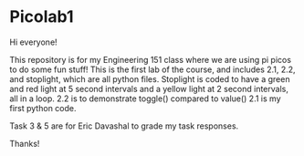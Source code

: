 # Picolab1

Hi everyone!

This repository is for my Engineering 151 class where we are using pi picos to do some fun stuff!
This is the first lab of the course, and includes 2.1, 2.2, and stoplight, which are all python files.
Stoplight is coded to have a green and red light at 5 second intervals and a yellow light at 2 second intervals, all in a loop.
2.2 is to demonstrate toggle() compared to value()
2.1 is my first python code.

Task 3 & 5 are for Eric Davashal to grade my task responses.

Thanks!
